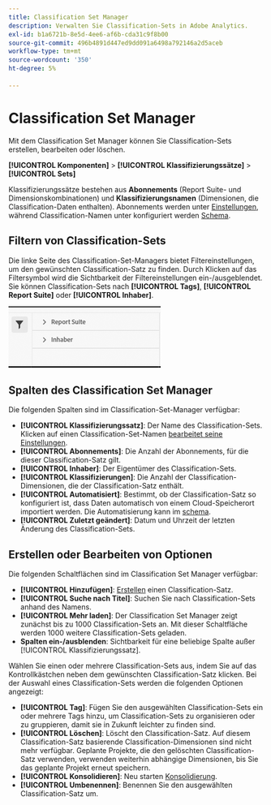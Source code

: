 ```yaml
---
title: Classification Set Manager
description: Verwalten Sie Classification-Sets in Adobe Analytics.
exl-id: b1a6721b-8e5d-4ee6-af6b-cda31c9f8b00
source-git-commit: 496b4891d447ed9dd091a6498a792146a2d5aceb
workflow-type: tm+mt
source-wordcount: '350'
ht-degree: 5%

---
```


# Classification Set Manager

Mit dem Classification Set Manager können Sie Classification-Sets erstellen, bearbeiten oder löschen.

**[!UICONTROL Komponenten]** > **[!UICONTROL Klassifizierungssätze]** > **[!UICONTROL Sets]**

Klassifizierungssätze bestehen aus **Abonnements** (Report Suite- und Dimensionskombinationen) und **Klassifizierungsnamen** (Dimensionen, die Classification-Daten enthalten). Abonnements werden unter [Einstellungen](settings.md), während Classification-Namen unter konfiguriert werden [Schema](schema.md).

## Filtern von Classification-Sets

Die linke Seite des Classification-Set-Managers bietet Filtereinstellungen, um den gewünschten Classification-Satz zu finden. Durch Klicken auf das Filtersymbol wird die Sichtbarkeit der Filtereinstellungen ein-/ausgeblendet. Sie können Classification-Sets nach **[!UICONTROL Tags]**, **[!UICONTROL Report Suite]** oder **[!UICONTROL Inhaber]**.

![Klassifizierungssatzfilter](../../assets/classification-set-filters.png)

## Spalten des Classification Set Manager

Die folgenden Spalten sind im Classification-Set-Manager verfügbar:

* **[!UICONTROL Klassifizierungssatz]**: Der Name des Classification-Sets. Klicken auf einen Classification-Set-Namen [bearbeitet seine Einstellungen](settings.md).
* **[!UICONTROL Abonnements]**: Die Anzahl der Abonnements, für die dieser Classification-Satz gilt.
* **[!UICONTROL Inhaber]**: Der Eigentümer des Classification-Sets.
* **[!UICONTROL Klassifizierungen]**: Die Anzahl der Classification-Dimensionen, die der Classification-Satz enthält.
* **[!UICONTROL Automatisiert]**: Bestimmt, ob der Classification-Satz so konfiguriert ist, dass Daten automatisch von einem Cloud-Speicherort importiert werden. Die Automatisierung kann im [schema](schema.md).
* **[!UICONTROL Zuletzt geändert]**: Datum und Uhrzeit der letzten Änderung des Classification-Sets.

## Erstellen oder Bearbeiten von Optionen

Die folgenden Schaltflächen sind im Classification Set Manager verfügbar:

* **[!UICONTROL Hinzufügen]**: [Erstellen](create.md) einen Classification-Satz.
* **[!UICONTROL Suche nach Titel]**: Suchen Sie nach Classification-Sets anhand des Namens.
* **[!UICONTROL Mehr laden]**: Der Classification Set Manager zeigt zunächst bis zu 1000 Classification-Sets an. Mit dieser Schaltfläche werden 1000 weitere Classification-Sets geladen.
* **Spalten ein-/ausblenden**: Sichtbarkeit für eine beliebige Spalte außer [!UICONTROL Klassifizierungssatz].

Wählen Sie einen oder mehrere Classification-Sets aus, indem Sie auf das Kontrollkästchen neben dem gewünschten Classification-Satz klicken. Bei der Auswahl eines Classification-Sets werden die folgenden Optionen angezeigt:

* **[!UICONTROL Tag]**: Fügen Sie den ausgewählten Classification-Sets ein oder mehrere Tags hinzu, um Classification-Sets zu organisieren oder zu gruppieren, damit sie in Zukunft leichter zu finden sind.
* **[!UICONTROL Löschen]**: Löscht den Classification-Satz. Auf diesem Classification-Satz basierende Classification-Dimensionen sind nicht mehr verfügbar. Geplante Projekte, die den gelöschten Classification-Satz verwenden, verwenden weiterhin abhängige Dimensionen, bis Sie das geplante Projekt erneut speichern.
* **[!UICONTROL Konsolidieren]**: Neu starten [Konsolidierung](../consolidations/process.md).
* **[!UICONTROL Umbenennen]**: Benennen Sie den ausgewählten Classification-Satz um.
